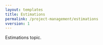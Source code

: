 ```yaml
---
layout: templates
title: Estimations
permalink: /project-management/estimations
vversion: 1
---
```


Estimations topic.